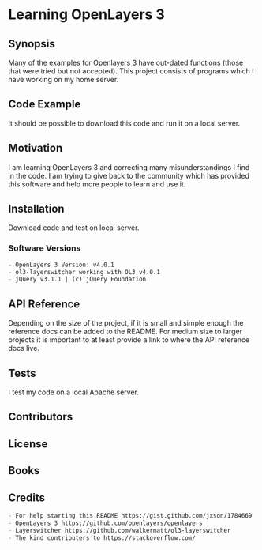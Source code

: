 # Learning OpenLayers 3

## Synopsis

Many of the examples for Openlayers 3 have out-dated functions (those that were tried but not accepted). This project consists of programs which I have working on my home server.

## Code Example

It should be possible to download this code and run it on a local server. 

## Motivation

I am learning OpenLayers 3 and correcting many misunderstandings I find in the code. I am trying to give back to the community which has provided this software and help more people to learn and use it. 

## Installation

Download code and test on local server.

### Software Versions

```markdown
- OpenLayers 3 Version: v4.0.1
- ol3-layerswitcher working with OL3 v4.0.1
- jQuery v3.1.1 | (c) jQuery Foundation
```

## API Reference

Depending on the size of the project, if it is small and simple enough the reference docs can be added to the README. For medium size to larger projects it is important to at least provide a link to where the API reference docs live.

## Tests

I test my code on a local Apache server.

## Contributors



## License

## Books 


## Credits
```markdown
- For help starting this README https://gist.github.com/jxson/1784669
- OpenLayers 3 https://github.com/openlayers/openlayers
- Layerswitcher https://github.com/walkermatt/ol3-layerswitcher
- The kind contributers to https://stackoverflow.com/
```
